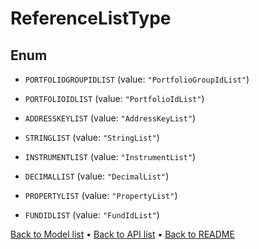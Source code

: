 

# ReferenceListType

## Enum


* `PORTFOLIOGROUPIDLIST` (value: `"PortfolioGroupIdList"`)

* `PORTFOLIOIDLIST` (value: `"PortfolioIdList"`)

* `ADDRESSKEYLIST` (value: `"AddressKeyList"`)

* `STRINGLIST` (value: `"StringList"`)

* `INSTRUMENTLIST` (value: `"InstrumentList"`)

* `DECIMALLIST` (value: `"DecimalList"`)

* `PROPERTYLIST` (value: `"PropertyList"`)

* `FUNDIDLIST` (value: `"FundIdList"`)



[Back to Model list](../README.md#documentation-for-models) &#8226; [Back to API list](../README.md#documentation-for-api-endpoints) &#8226; [Back to README](../README.md)


